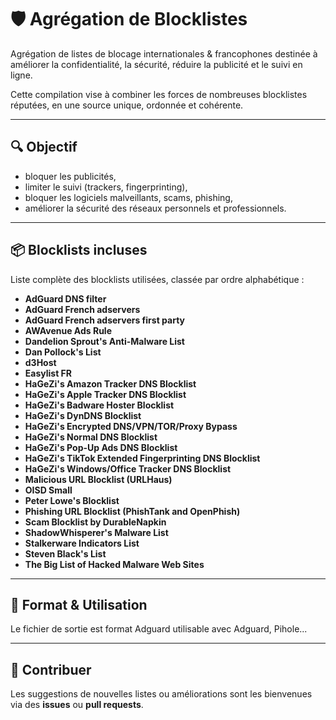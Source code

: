 # 🛡️ Agrégation de Blocklistes

Agrégation de listes de blocage internationales & francophones destinée à améliorer la confidentialité,
la sécurité, réduire la publicité et le suivi en ligne.

Cette compilation vise à combiner les forces de nombreuses blocklistes réputées, en une source unique, ordonnée et cohérente.

---

## 🔍 Objectif

- bloquer les publicités,
- limiter le suivi (trackers, fingerprinting),
- bloquer les logiciels malveillants, scams, phishing,
- améliorer la sécurité des réseaux personnels et professionnels.

---

## 📦 Blocklists incluses

Liste complète des blocklists utilisées, classée par ordre alphabétique :

- **AdGuard DNS filter**
- **AdGuard French adservers**
- **AdGuard French adservers first party**
- **AWAvenue Ads Rule**
- **Dandelion Sprout's Anti-Malware List**
- **Dan Pollock's List**
- **d3Host**
- **Easylist FR**
- **HaGeZi's Amazon Tracker DNS Blocklist**
- **HaGeZi's Apple Tracker DNS Blocklist**
- **HaGeZi's Badware Hoster Blocklist**
- **HaGeZi's DynDNS Blocklist**
- **HaGeZi's Encrypted DNS/VPN/TOR/Proxy Bypass**
- **HaGeZi's Normal DNS Blocklist**
- **HaGeZi's Pop-Up Ads DNS Blocklist**
- **HaGeZi's TikTok Extended Fingerprinting DNS Blocklist**
- **HaGeZi's Windows/Office Tracker DNS Blocklist**
- **Malicious URL Blocklist (URLHaus)**
- **OISD Small**
- **Peter Lowe's Blocklist**
- **Phishing URL Blocklist (PhishTank and OpenPhish)**
- **Scam Blocklist by DurableNapkin**
- **ShadowWhisperer's Malware List**
- **Stalkerware Indicators List**
- **Steven Black's List**
- **The Big List of Hacked Malware Web Sites**

---

## 📁 Format & Utilisation

Le fichier de sortie est format Adguard utilisable avec Adguard, Pihole...

---


## 🤝 Contribuer

Les suggestions de nouvelles listes ou améliorations sont les bienvenues via des **issues** ou **pull requests**.
